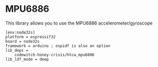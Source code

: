 # MPU6886

This library allows you to use the MPU6886 accelerometer/gyroscope

```
[env:node32s]
platform = espressif32
board = node32s
framework = arduino ; espidf is also an option
lib_deps = 
	codewitch-honey-crisis/htcw_mpu6886
lib_ldf_mode = deep
```